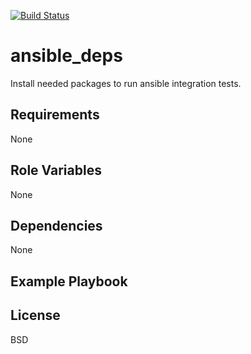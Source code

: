 [![Build Status](https://travis-ci.org/nolte/ansible_role-application-jekyll.svg?branch=master)](https://travis-ci.org/nolte/ansible_role-application-jekyll)

ansible_deps
=========

Install needed packages to run ansible integration tests.

Requirements
------------

None

Role Variables
--------------

None

Dependencies
------------

None

Example Playbook
----------------


License
-------

BSD
